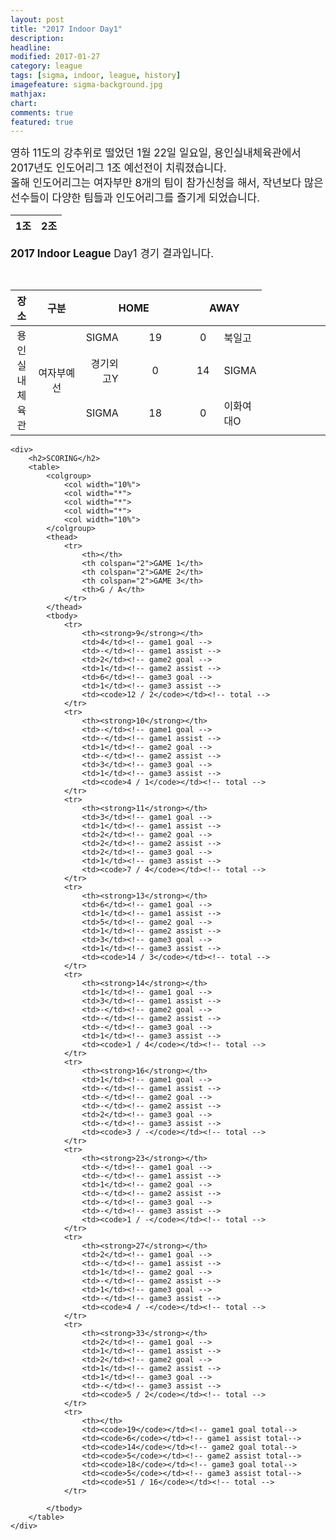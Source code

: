 ```yaml
---
layout: post
title: "2017 Indoor Day1"
description: 
headline: 
modified: 2017-01-27
category: league
tags: [sigma, indoor, league, history]
imagefeature: sigma-background.jpg
mathjax: 
chart: 
comments: true
featured: true
---
```

<div>
<big>
영하 11도의 강추위로 떨었던 1월 22일 일요일, 용인실내체육관에서 2017년도 인도어리그 1조 예선전이 치뤄졌습니다.<br>
올해 인도어리그는 여자부만 8개의 팀이 참가신청을 해서, 작년보다 많은 선수들이 다양한 팀들과 인도어리그를 즐기게 되었습니다.<br>

<table style="vertical-align: left: 0px;">
    <colgroup>
        <col width="50%">
        <col width="50%">
    </colgroup>
    <tbody>
        <thead>
            <th style="text-align: center;">1조</th>
            <th style="text-align: center;">2조</th>
        </thead>
    </tbody>
</table>

<strong>2017 Indoor League</strong> Day1 경기 결과입니다.
</big>
    <div>
        <table>
            <colgroup>
                <col width="7%">
                <col width="15%">
                <col width="12%">
                <col width="20%">
                <col width="10%">
                <col width="10%">
                <col width="20%">
            </colgroup>
            <thead>
                <tr>
                    <th style="text-align: center;">장소</th>
                    <th style="text-align: center;">구분</th>
                    <th style="text-align: center;" colspan="2">HOME</th>
                    <th style="text-align: center;" colspan="2">AWAY</th>
                </tr>
            </thead>
            <tbody>
                <tr>
                    <td rowspan="3" style="text-align: center;">용인실내체육관</td>
                    <td rowspan="6" style="text-align: center;">여자부예선</td>
                    <td style="text-align: right;">SIGMA</td>
                    <td style="text-align: center;">19</td>
                    <td style="text-align: center;">0</td>
                    <td>북일고</td>
                </tr>
                <tr>
                    <td style="text-align: right;">경기외고Y</td>
                    <td style="text-align: center;">0</td>
                    <td style="text-align: center;">14</td>
                    <td>SIGMA</td>
                </tr>
                <tr>
                    <td style="text-align: right;">SIGMA</td>
                    <td style="text-align: center;">18</td>
                    <td style="text-align: center;">0</td>
                    <td>이화여대O</td>
                </tr>
            </tbody>
        </table>
    </div>

    <div>
        <h2>SCORING</h2>
        <table>
            <colgroup>
                <col width="10%">
                <col width="*">
                <col width="*">
                <col width="*">
                <col width="10%">
            </colgroup>
            <thead>
                <tr>
                    <th></th>
                    <th colspan="2">GAME 1</th>
                    <th colspan="2">GAME 2</th>
                    <th colspan="2">GAME 3</th>
                    <th>G / A</th>
                </tr>
            </thead>
            <tbody>
                <tr>
                    <th><strong>9</strong></th>
                    <td>4</td><!-- game1 goal -->
                    <td>-</td><!-- game1 assist -->
                    <td>2</td><!-- game2 goal -->
                    <td>1</td><!-- game2 assist -->
                    <td>6</td><!-- game3 goal -->
                    <td>1</td><!-- game3 assist -->
                    <td><code>12 / 2</code></td><!-- total -->
                </tr>
                <tr>
                    <th><strong>10</strong></th>
                    <td>-</td><!-- game1 goal -->
                    <td>-</td><!-- game1 assist -->
                    <td>1</td><!-- game2 goal -->
                    <td>-</td><!-- game2 assist -->
                    <td>3</td><!-- game3 goal -->
                    <td>1</td><!-- game3 assist -->
                    <td><code>4 / 1</code></td><!-- total -->
                </tr>
                <tr>
                    <th><strong>11</strong></th>
                    <td>3</td><!-- game1 goal -->
                    <td>1</td><!-- game1 assist -->
                    <td>2</td><!-- game2 goal -->
                    <td>2</td><!-- game2 assist -->
                    <td>2</td><!-- game3 goal -->
                    <td>1</td><!-- game3 assist -->
                    <td><code>7 / 4</code></td><!-- total -->
                </tr>
                <tr>
                    <th><strong>13</strong></th>
                    <td>6</td><!-- game1 goal -->
                    <td>1</td><!-- game1 assist -->
                    <td>5</td><!-- game2 goal -->
                    <td>1</td><!-- game2 assist -->
                    <td>3</td><!-- game3 goal -->
                    <td>1</td><!-- game3 assist -->
                    <td><code>14 / 3</code></td><!-- total -->
                </tr>
                <tr>
                    <th><strong>14</strong></th>
                    <td>1</td><!-- game1 goal -->
                    <td>3</td><!-- game1 assist -->
                    <td>-</td><!-- game2 goal -->
                    <td>-</td><!-- game2 assist -->
                    <td>-</td><!-- game3 goal -->
                    <td>1</td><!-- game3 assist -->
                    <td><code>1 / 4</code></td><!-- total -->
                </tr>
                <tr>
                    <th><strong>16</strong></th>
                    <td>1</td><!-- game1 goal -->
                    <td>-</td><!-- game1 assist -->
                    <td>-</td><!-- game2 goal -->
                    <td>-</td><!-- game2 assist -->
                    <td>2</td><!-- game3 goal -->
                    <td>-</td><!-- game3 assist -->
                    <td><code>3 / -</code></td><!-- total -->
                </tr>
                <tr>
                    <th><strong>23</strong></th>
                    <td>-</td><!-- game1 goal -->
                    <td>-</td><!-- game1 assist -->
                    <td>1</td><!-- game2 goal -->
                    <td>-</td><!-- game2 assist -->
                    <td>-</td><!-- game3 goal -->
                    <td>-</td><!-- game3 assist -->
                    <td><code>1 / -</code></td><!-- total -->
                </tr>
                <tr>
                    <th><strong>27</strong></th>
                    <td>2</td><!-- game1 goal -->
                    <td>-</td><!-- game1 assist -->
                    <td>1</td><!-- game2 goal -->
                    <td>-</td><!-- game2 assist -->
                    <td>1</td><!-- game3 goal -->
                    <td>-</td><!-- game3 assist -->
                    <td><code>4 / -</code></td><!-- total -->
                </tr>
                <tr>
                    <th><strong>33</strong></th>
                    <td>2</td><!-- game1 goal -->
                    <td>1</td><!-- game1 assist -->
                    <td>2</td><!-- game2 goal -->
                    <td>1</td><!-- game2 assist -->
                    <td>1</td><!-- game3 goal -->
                    <td>-</td><!-- game3 assist -->
                    <td><code>5 / 2</code></td><!-- total -->
                </tr>
                <tr>
                    <th></th>
                    <td><code>19</code></td><!-- game1 goal total-->
                    <td><code>6</code></td><!-- game1 assist total-->
                    <td><code>14</code></td><!-- game2 goal total-->
                    <td><code>5</code></td><!-- game2 assist total-->
                    <td><code>18</code></td><!-- game3 goal total-->
                    <td><code>5</code></td><!-- game3 assist total-->
                    <td><code>51 / 16</code></td><!-- total -->
                </tr>

            </tbody>
        </table>
    </div>
</div>
